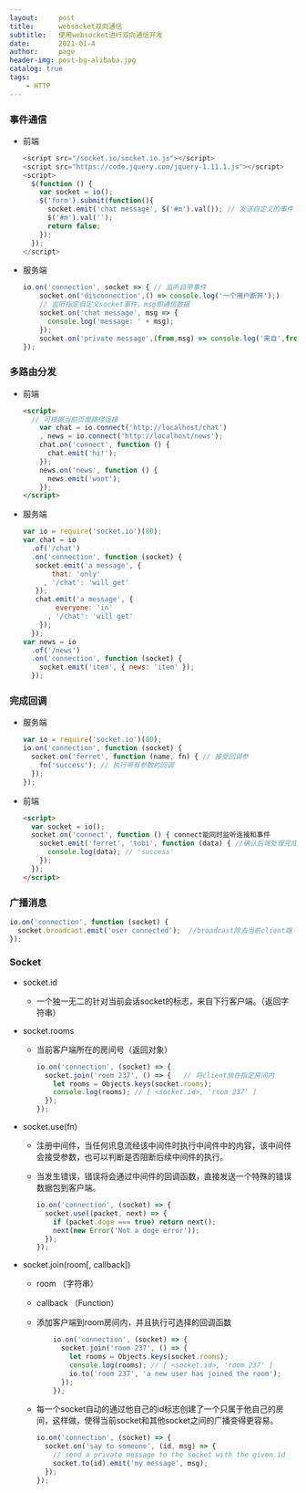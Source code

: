 ```yaml
---
layout:     post
title:      websocket双向通信
subtitle:   使用websocket进行双向通信开发
date:       2021-01-4
author:     page
header-img: post-bg-alibaba.jpg
catalog: true
tags:
    - HTTP
---
```


### 事件通信

- 前端
  
  ```js
  <script src="/socket.io/socket.io.js"></script>
  <script src="https://code.jquery.com/jquery-1.11.1.js"></script>
  <script>
    $(function () {
      var socket = io();
      $('form').submit(function(){
        socket.emit('chat message', $('#m').val()); // 发送自定义的事件
        $('#m').val('');
        return false;
      });
    });
  </script>
  ```

- 服务端
  
  ```js
  io.on('connection', socket => { // 监听自带事件
      socket.on('disconnection',() => console.log('一个用户断开');)
      // 监听指定自定义socket事件，msg即通信数据
      socket.on('chat message', msg => {
        console.log('message: ' + msg);
      });
      socket.on('private message',(from,msg) => console.log('来自',from,消息,msg))
  });
  ```

### 多路由分发

- 前端
  
  ```html
  <script>
    // 可根据当前页面路径连接
      var chat = io.connect('http://localhost/chat')
      , news = io.connect('http://localhost/news');
      chat.on('connect', function () {
        chat.emit('hi!');
      });
      news.on('news', function () {
        news.emit('woot');
      });
  </script>
  ```

- 服务端
  
  ```js
  var io = require('socket.io')(80);
  var chat = io
    .of('/chat')
    .on('connection', function (socket) {
     socket.emit('a message', {
         that: 'only'
       , '/chat': 'will get'
     });
     chat.emit('a message', {
          everyone: 'in'
        , '/chat': 'will get'
      });
    });
  var news = io
    .of('/news')
    .on('connection', function (socket) {
      socket.emit('item', { news: 'item' });
    });
  ```

### 完成回调

- 服务端
  
  ```js
  var io = require('socket.io')(80);
  io.on('connection', function (socket) {
    socket.on('ferret', function (name, fn) { // 接受回调参
      fn('success'); // 执行带有参数的回调
    });
  });
  ```

- 前端
  
  ```html
  <script>
    var socket = io();
    socket.on('connect', function () { connect能同时监听连接和事件
      socket.emit('ferret', 'tobi', function (data) { //确认后端处理完成并执行回调
        console.log(data); // 'success'
      });
    });
  </script>
  ```

### 广播消息

```js
io.on('connection', function (socket) {
  socket.broadcast.emit('user connected');  //broadcast除去当前client端
});
```

### Socket

- socket.id
  
  + 一个独一无二的针对当前会话socket的标志，来自下行客户端。（返回字符串）

- socket.rooms
  
  + 当前客户端所在的房间号（返回对象）
    
    ```js
    io.on('connection', (socket) => {
      socket.join('room 237', () => {   // 将client放在指定房间内
        let rooms = Objects.keys(socket.rooms);
        console.log(rooms); // [ <socket.id>, 'room 237' ]
      });
    });
    ```

- socket.use(fn)
  
  + 注册中间件，当任何讯息流经该中间件时执行中间件中的内容，该中间件会接受参数，也可以判断是否阻断后续中间件的执行。
  
  + 当发生错误，错误将会通过中间件的回调函数，直接发送一个特殊的错误数据包到客户端。
    
    ```js
    io.on('connection', (socket) => {
      socket.use((packet, next) => {
        if (packet.doge === true) return next();
        next(new Error('Not a doge error'));
      });
    });
    ```

- socket.join(room[, callback])
  
  + room （字符串）
  
  + callback （Function）
  
  + 添加客户端到room房间内，并且执行可选择的回调函数
    
    ```js
        io.on('connection', (socket) => {
          socket.join('room 237', () => {
            let rooms = Objects.keys(socket.rooms);
            console.log(rooms); // [ <socket.id>, 'room 237' ]
            io.to('room 237', 'a new user has joined the room'); 
          });
        });
    ```
  
  + 每一个socket自动的通过他自己的id标志创建了一个只属于他自己的房间，这样做，使得当前socket和其他socket之间的广播变得更容易。
    
    ```js
    io.on('connection', (socket) => {
      socket.on('say to someone', (id, msg) => {
        // send a private message to the socket with the given id
        socket.to(id).emit('my message', msg);
      });
    });
    ```
